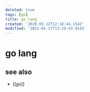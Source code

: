 ```yaml
---
deleted: true
tags: [go]
title: go lang
created: '2020-03-12T12:18:44.154Z'
modified: '2022-01-17T13:29:43.914Z'
---
```


# go lang




## see also
- [[go]]
